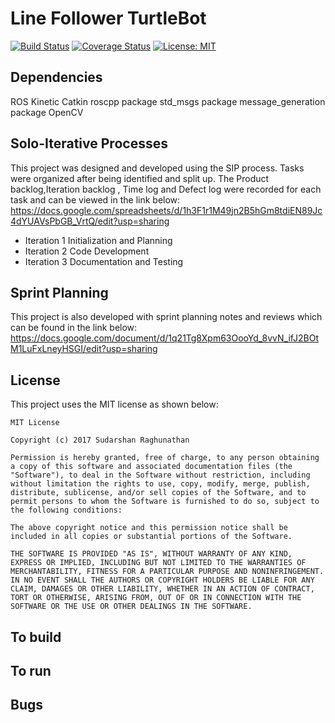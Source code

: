 # Line Follower TurtleBot
[![Build Status](https://travis-ci.org/sudrag/Line-Follower-TurtleBot.svg?branch=master)](https://travis-ci.org/sudrag/Line-Follower-TurtleBot)
[![Coverage Status](https://coveralls.io/repos/github/sudrag/Line-Follower-TurtleBot/badge.svg?branch=master)](https://coveralls.io/github/sudrag/Line-Follower-TurtleBot?branch=master)
[![License: MIT](https://img.shields.io/badge/License-MIT-yellow.svg)](https://opensource.org/licenses/MIT)

## Dependencies

ROS Kinetic
Catkin
roscpp package
std_msgs package
message_generation package
OpenCV

## Solo-Iterative Processes
This project was designed and developed using the SIP process. Tasks were organized after being identified and split up. The Product backlog,Iteration backlog , Time log and Defect log were recorded for each task and can be viewed in the link below:
https://docs.google.com/spreadsheets/d/1h3F1r1M49jn2B5hGm8tdiEN89Jc4dYUAVsPbGB_VrtQ/edit?usp=sharing

* Iteration 1 Initialization and Planning
* Iteration 2 Code Development
* Iteration 3 Documentation and Testing

## Sprint Planning
This project is also developed with sprint planning notes and reviews which can be found in the link below:
https://docs.google.com/document/d/1q21Tg8Xpm63OooYd_8vvN_ifJ2BOtM1LuFxLneyHSGI/edit?usp=sharing

## License
This project uses the MIT license as shown below:

```
MIT License

Copyright (c) 2017 Sudarshan Raghunathan

Permission is hereby granted, free of charge, to any person obtaining a copy of this software and associated documentation files (the "Software"), to deal in the Software without restriction, including without limitation the rights to use, copy, modify, merge, publish, distribute, sublicense, and/or sell copies of the Software, and to permit persons to whom the Software is furnished to do so, subject to the following conditions:

The above copyright notice and this permission notice shall be included in all copies or substantial portions of the Software.

THE SOFTWARE IS PROVIDED "AS IS", WITHOUT WARRANTY OF ANY KIND, EXPRESS OR IMPLIED, INCLUDING BUT NOT LIMITED TO THE WARRANTIES OF MERCHANTABILITY, FITNESS FOR A PARTICULAR PURPOSE AND NONINFRINGEMENT. IN NO EVENT SHALL THE AUTHORS OR COPYRIGHT HOLDERS BE LIABLE FOR ANY CLAIM, DAMAGES OR OTHER LIABILITY, WHETHER IN AN ACTION OF CONTRACT, TORT OR OTHERWISE, ARISING FROM, OUT OF OR IN CONNECTION WITH THE SOFTWARE OR THE USE OR OTHER DEALINGS IN THE SOFTWARE.
```
## To build

## To run

## Bugs


